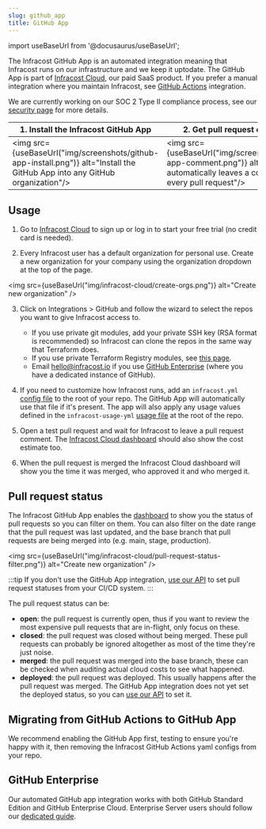 ```yaml
---
slug: github_app
title: GitHub App
---
```


import useBaseUrl from '@docusaurus/useBaseUrl';

The Infracost GitHub App is an automated integration meaning that Infracost runs on our infrastructure and we keep it uptodate. The GitHub App is part of [Infracost Cloud](/docs/infracost_cloud/get_started/), our paid SaaS product. If you prefer a manual integration where you maintain Infracost, see [GitHub Actions](https://github.com/infracost/actions/) integration.

We are currently working on our SOC 2 Type II compliance process, see our [security page](/security) for more details.

| 1. Install the Infracost GitHub App | 2. Get pull request comments |
|--------------|-----------|
<img src={useBaseUrl("img/screenshots/github-app-install.png")} alt="Install the GitHub App into any GitHub organization"/> | <img src={useBaseUrl("img/screenshots/github-app-comment.png")} alt="Infracost automatically leaves a comment on every pull request"/>

## Usage

1. Go to [Infracost Cloud](https://dashboard.infracost.io) to sign up or log in to start your free trial (no credit card is needed).

2. Every Infracost user has a default organization for personal use. Create a new organization for your company using the organization dropdown at the top of the page.

  <img src={useBaseUrl("img/infracost-cloud/create-orgs.png")} alt="Create new organization" />

3. Click on Integrations > GitHub and follow the wizard to select the repos you want to give Infracost access to.
    - If you use private git modules, add your private SSH key (RSA format is recommended) so Infracost can clone the repos in the same way that Terraform does.
    - If you use private Terraform Registry modules, see [this page](/docs/features/terraform_modules/#terraform-registry-modules).
    - Email [hello@infracost.io](mailto:hello@infracost.io) if you use [GitHub Enterprise](https://github.com/enterprise) (where you have a dedicated instance of GitHub).

4. If you need to customize how Infracost runs, add an `infracost.yml` [config file](/docs/features/config_file/) to the root of your repo. The GitHub App will automatically use that file if it's present. The app will also apply any usage values defined in the `infracost-usage-yml` [usage file](/docs/features/usage_based_resources/) at the root of the repo.

5. Open a test pull request and wait for Infracost to leave a pull request comment. The [Infracost Cloud dashboard](https://dashboard.infracost.io) should also show the cost estimate too.

6. When the pull request is merged the Infracost Cloud dashboard will show you the time it was merged, who approved it and who merged it.

## Pull request status

The Infracost GitHub App enables the [dashboard](https://dashboard.infracost.io/) to show you the status of pull requests so you can filter on them. You can also filter on the date range that the pull request was last updated, and the base branch that pull requests are being merged into (e.g. main, stage, production).

<img src={useBaseUrl("img/infracost-cloud/pull-request-status-filter.png")} alt="Create new organization" />

:::tip
If you don't use the GitHub App integration, [use our API](/docs/features/cli_commands/#pull-request-status) to set pull request statuses from your CI/CD system.
:::

The pull request status can be:
  - **open**: the pull request is currently open, thus if you want to review the most expensive pull requests that are in-flight, only focus on these.
  - **closed**: the pull request was closed without being merged. These pull requests can probably be ignored altogether as most of the time they're just noise.
  - **merged**: the pull request was merged into the base branch, these can be checked when auditing actual cloud costs to see what happened.
  - **deployed**: the pull request was deployed. This usually happens after the pull request was merged. The GitHub App integration does not yet set the deployed status, so you can [use our API](/docs/features/cli_commands/#pull-request-status) to set it.

## Migrating from GitHub Actions to GitHub App

We recommend enabling the GitHub App first, testing to ensure you're happy with it, then removing the Infracost GitHub Actions yaml configs from your repo.


## GitHub Enterprise

Our automated GitHub app integration works with both GitHub Standard Edition and GitHub Enterprise Cloud. Enterprise Server users should follow our [dedicated guide](/docs/integrations/github_enterprise_server).
